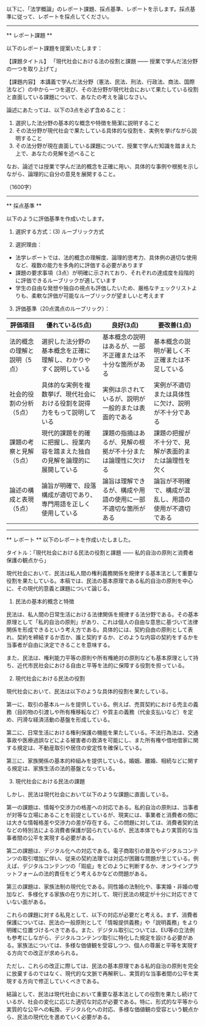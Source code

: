 以下に、「法学概論」のレポート課題、採点基準、レポートを示します。採点基準に従って、レポートを採点してください。

---------------------------------------
** レポート課題 **

以下のレポート課題を提案いたします：

【課題タイトル】
「現代社会における法の役割と課題 ―― 授業で学んだ法分野の一つを取り上げて」

【課題内容】
本講義で学んだ法分野（憲法、民法、刑法、行政法、商法、国際法など）の中から一つを選び、その法分野が現代社会において果たしている役割と直面している課題について、あなたの考えを論じなさい。

論述にあたっては、以下の3点を必ず含めること：

1. 選択した法分野の基本的な概念や特徴を簡潔に説明すること
2. その法分野が現代社会で果たしている具体的な役割を、実例を挙げながら説明すること
3. その法分野が現在直面している課題について、授業で学んだ知識を踏まえた上で、あなたの見解を述べること

なお、論述では授業で学んだ法的概念を正確に用い、具体的な事例や根拠を示しながら、論理的に自分の意見を展開すること。

（1600字）

---------------------------------------
** 採点基準 **

以下のように評価基準を作成いたします。

1. 選択する方式：(3) ルーブリック方式

2. 選択理由：
- 法学レポートでは、法的概念の理解度、論理的思考力、具体例の適切な使用など、複数の能力を多角的に評価する必要があります
- 課題の要求事項（3点）が明確に示されており、それぞれの達成度を段階的に評価できるルーブリックが適しています
- 学生の自由な発想や独自の視点も評価したいため、厳格なチェックリストよりも、柔軟な評価が可能なルーブリックが望ましいと考えます

3. 評価基準（20点満点のルーブリック）：

| 評価項目 | 優れている(5点) | 良好(3点) | 要改善(1点) |
|---------|----------------|-----------|------------|
| 法的概念の理解と説明（5点） | 選択した法分野の基本概念を正確に理解し、わかりやすく説明している | 基本概念の説明はあるが、一部不正確または不十分な箇所がある | 基本概念の説明が著しく不正確または不足している |
| 社会的役割の分析（5点） | 具体的な実例を複数挙げ、現代社会における役割を説得力をもって説明している | 実例は示されているが、説明が一般的または表面的である | 実例が不適切または具体性に欠け、説明が不十分である |
| 課題の考察と見解（5点） | 現代的課題を的確に把握し、授業内容を踏まえた独自の見解を論理的に展開している | 課題の指摘はあるが、見解の根拠が不十分または論理性に欠ける | 課題の把握が不十分で、見解が表面的または論理性を欠く |
| 論述の構成と表現（5点） | 論旨が明確で、段落構成が適切であり、専門用語を正しく使用している | 論旨は理解できるが、構成や用語の使用に一部不適切な箇所がある | 論旨が不明確で、構成が混乱し、用語の使用が不適切である |

---------------------------------------
** レポート **
以下のレポートを作成いたしました。

タイトル：「現代社会における民法の役割と課題 ―― 私的自治の原則と消費者保護の観点から」

現代社会において、民法は私人間の権利義務関係を規律する基本法として重要な役割を果たしている。本稿では、民法の基本原理である私的自治の原則を中心に、その現代的意義と課題について論じる。

1. 民法の基本的概念と特徴

民法は、私人間の日常生活における法律関係を規律する法分野である。その基本原理として「私的自治の原則」があり、これは個人の自由な意思に基づいて法律関係を形成できるという考え方である。具体的には、契約自由の原則として表れ、契約を締結するか否か、誰と契約するか、どのような内容の契約をするかを当事者が自由に決定できることを意味する。

また、民法は、権利能力平等の原則や所有権絶対の原則なども基本原理として持ち、近代市民社会における自由と平等を法的に保障する役割を担っている。

2. 現代社会における民法の役割

現代社会において、民法は以下のような具体的役割を果たしている。

第一に、取引の基本ルールを提供している。例えば、売買契約における売主の義務（目的物の引渡しや所有権移転など）や買主の義務（代金支払いなど）を定め、円滑な経済活動の基盤を形成している。

第二に、日常生活における権利保護の機能を果たしている。不法行為法は、交通事故や医療過誤などによる被害者の救済を可能にし、また所有権や借地借家に関する規定は、不動産取引や居住の安定性を確保している。

第三に、家族関係の基本的枠組みを提供している。婚姻、離婚、相続などに関する規定は、家族生活の法的基盤となっている。

3. 現代社会における民法の課題

しかし、民法は現代社会において以下のような課題に直面している。

第一の課題は、情報や交渉力の格差への対応である。私的自治の原則は、当事者が対等な立場にあることを前提としているが、現実には、事業者と消費者の間には大きな情報格差や交渉力の差が存在する。この問題に対しては、消費者契約法などの特別法による消費者保護が図られているが、民法本体でもより実質的な当事者間の公平を実現する必要がある。

第二の課題は、デジタル化への対応である。電子商取引の普及やデジタルコンテンツの取引増加に伴い、従来の契約法理では対応が困難な問題が生じている。例えば、デジタルコンテンツの「瑕疵」をどのように判断するか、オンラインプラットフォームの法的責任をどう考えるかなどの問題がある。

第三の課題は、家族法制の現代化である。同性婚の法制化や、事実婚・非婚の増加など、多様化する家族の在り方に対して、現行民法の規定が十分に対応できていない面がある。

これらの課題に対する私見として、以下の対応が必要だと考える。まず、消費者保護については、民法の一般原則として「情報提供義務」や「説明義務」をより明確に位置づけるべきである。また、デジタル取引については、EU等の立法例も参考にしながら、デジタルコンテンツ取引に特化した規定を設ける必要がある。家族法については、多様な価値観を受容しつつ、個人の尊厳と平等を実現する方向での改正が求められる。

ただし、これらの改正に際しては、民法の基本原理である私的自治の原則を完全に放棄するのではなく、現代的な文脈で再解釈し、実質的な当事者間の公平を実現する方向で修正していくべきである。

結論として、民法は現代社会において重要な基本法としての役割を果たし続けているが、社会の変化に応じた適切な対応が必要である。特に、形式的な平等から実質的な公平への転換、デジタル化への対応、多様な価値観の受容という観点から、民法の現代化を進めていく必要がある。

